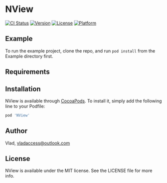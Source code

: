 # NView

[![CI Status](https://img.shields.io/travis/Vlad/NView.svg?style=flat)](https://travis-ci.org/Vlad/NView)
[![Version](https://img.shields.io/cocoapods/v/NView.svg?style=flat)](https://cocoapods.org/pods/NView)
[![License](https://img.shields.io/cocoapods/l/NView.svg?style=flat)](https://cocoapods.org/pods/NView)
[![Platform](https://img.shields.io/cocoapods/p/NView.svg?style=flat)](https://cocoapods.org/pods/NView)

## Example

To run the example project, clone the repo, and run `pod install` from the Example directory first.

## Requirements

## Installation

NView is available through [CocoaPods](https://cocoapods.org). To install
it, simply add the following line to your Podfile:

```ruby
pod 'NView'
```

## Author

Vlad, vladaccess@outlook.com

## License

NView is available under the MIT license. See the LICENSE file for more info.
